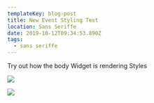 ```yaml
---
templateKey: blog-post
title: New Event Styling Test
location: Sans Seriffe
date: 2019-10-12T09:34:53.890Z
tags:
  - sans seriffe
---
```

Try out how the body Widget is rendering Styles

![](/img/favicon-16x16.png)

![](/img/upload4.jpg)
